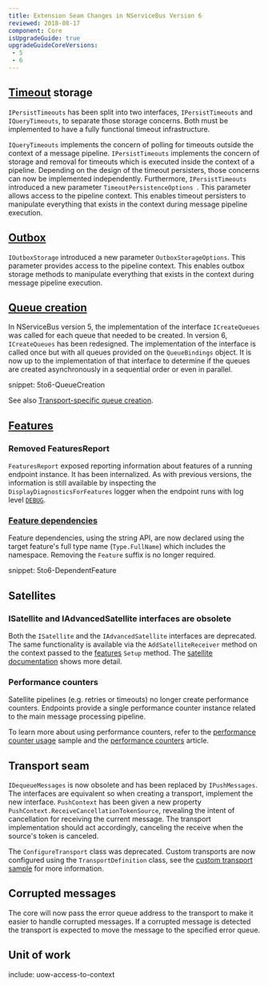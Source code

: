 ```yaml
---
title: Extension Seam Changes in NServiceBus Version 6
reviewed: 2018-08-17
component: Core
isUpgradeGuide: true
upgradeGuideCoreVersions:
 - 5
 - 6
---
```



## [Timeout](/nservicebus/sagas/timeouts.md) storage

`IPersistTimeouts` has been split into two interfaces, `IPersistTimeouts` and `IQueryTimeouts`, to separate those storage concerns. Both must be implemented to have a fully functional timeout infrastructure.

`IQueryTimeouts` implements the concern of polling for timeouts outside the context of a message pipeline. `IPersistTimeouts` implements the concern of storage and removal for timeouts which is executed inside the context of a pipeline. Depending on the design of the timeout persisters, those concerns can now be implemented independently. Furthermore, `IPersistTimeouts` introduced a new parameter `TimeoutPersistenceOptions `. This parameter allows access to the pipeline context. This enables timeout persisters to manipulate everything that exists in the context during message pipeline execution.


## [Outbox](/nservicebus/outbox/)

`IOutboxStorage` introduced a new parameter `OutboxStorageOptions`. This parameter provides access to the pipeline context. This enables outbox storage methods to manipulate everything that exists in the context during message pipeline execution.


## [Queue creation](/transports/queuecreation.md)

In NServiceBus version 5, the implementation of the interface `ICreateQueues` was called for each queue that needed to be created. In version 6, `ICreateQueues` has been redesigned. The implementation of the interface is called once but with all queues provided on the `QueueBindings` object. It is now up to the implementation of that interface to determine if the queues are created asynchronously in a sequential order or even in parallel.

snippet: 5to6-QueueCreation

See also [Transport-specific queue creation](/transports/msmq/operations-scripting.md#create-queues).


## [Features](/nservicebus/pipeline/features.md)


### Removed FeaturesReport

`FeaturesReport` exposed reporting information about features of a running endpoint instance. It has been internalized. As with previous versions, the information is still available by inspecting the `DisplayDiagnosticsForFeatures` logger when the endpoint runs with log level [`DEBUG`](/nservicebus/logging/#logging-levels).


### [Feature dependencies](/nservicebus/pipeline/features.md#dependencies)

Feature dependencies, using the string API, are now declared using the target feature's full type name (`Type.FullName`) which includes the namespace. Removing the `Feature` suffix is no longer required.

snippet: 5to6-DependentFeature


## Satellites

### ISatellite and IAdvancedSatellite interfaces are obsolete

Both the `ISatellite` and the `IAdvancedSatellite` interfaces are deprecated. The same functionality is available via the `AddSatelliteReceiver` method on the context passed to the [features](/nservicebus/pipeline/features.md#feature-api) `Setup` method. The [satellite documentation](/nservicebus/satellites/) shows more detail.


### Performance counters

Satellite pipelines (e.g. retries or timeouts) no longer create performance counters. Endpoints provide a single performance counter instance related to the main message processing pipeline.

To learn more about using performance counters, refer to the [performance counter usage](/samples/performance-counters/) sample and the [performance counters](/monitoring/metrics/performance-counters.md) article.


## Transport seam

`IDequeueMessages` is now obsolete and has been replaced by `IPushMessages`. The interfaces are equivalent so when creating a transport, implement the new interface. `PushContext` has been given a new property `PushContext.ReceiveCancellationTokenSource`, revealing the intent of cancellation for receiving the current message. The transport implementation should act accordingly, canceling the receive when the source's token is canceled.

The `ConfigureTransport` class was deprecated. Custom transports are now configured using the `TransportDefinition` class, see the [custom transport sample](/samples/custom-transport) for more information.


## Corrupted messages

The core will now pass the error queue address to the transport to make it easier to handle corrupted messages. If a corrupted message is detected the transport is expected to move the message to the specified error queue.


## Unit of work

include: uow-access-to-context
